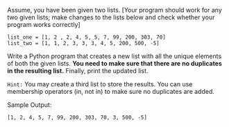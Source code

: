 Assume, you have been given two lists. [Your program should work for any two given lists; make changes to the lists below and check whether your program works correctly]

```
list_one = [1, 2 , 2, 4, 5, 5, 7, 99, 200, 303, 70]
list_two = [1, 1, 2, 3, 3, 3, 4, 5, 200, 500, -5]
```

Write a Python program that creates a new list with all the unique elements of both the given lists. **You need to make sure that there are no duplicates in the resulting list.** Finally, print the updated list.

`Hint:` You may create a third list to store the results. You can use membership operators (in, not in) to make sure no duplicates are added.

Sample Output:

```
[1, 2, 4, 5, 7, 99, 200, 303, 70, 3, 500, -5]
```
